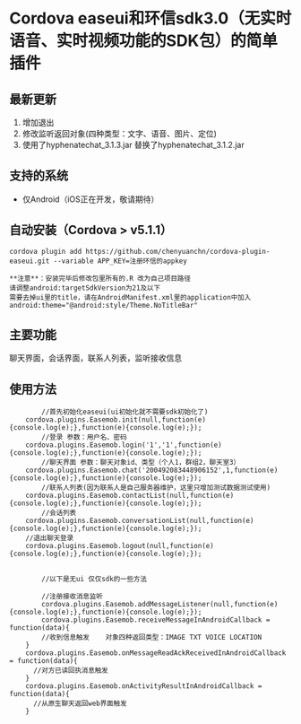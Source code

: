Cordova easeui和环信sdk3.0（无实时语音、实时视频功能的SDK包）的简单插件
======

## 最新更新

1. 增加退出
2. 修改监听返回对象(四种类型：文字、语音、图片、定位)
3. 使用了hyphenatechat_3.1.3.jar 替换了hyphenatechat_3.1.2.jar

## 支持的系统

* 仅Android（iOS正在开发，敬请期待）

## 自动安装（Cordova > v5.1.1）

	cordova plugin add https://github.com/chenyuanchn/cordova-plugin-easeui.git --variable APP_KEY=注册环信的appkey
	
	**注意**：安装完毕后修改包里所有的.R 改为自己项目路径
	请调整android:targetSdkVersion为21及以下
	需要去掉ui里的title，请在AndroidManifest.xml里的application中加入android:theme="@android:style/Theme.NoTitleBar" 

## 主要功能
		
   聊天界面，会话界面，联系人列表，监听接收信息
   		
## 使用方法
```
		//首先初始化easeui(ui初始化就不需要sdk初始化了)
  	cordova.plugins.Easemob.init(null,function(e){console.log(e);},function(e){console.log(e);});
		//登录 参数：用户名、密码
    cordova.plugins.Easemob.login('1','1',function(e){console.log(e);},function(e){console.log(e);});
		//聊天界面 参数：聊天对象id、类型（个人1，群组2，聊天室3）
  	cordova.plugins.Easemob.chat('200492083448906152',1,function(e){console.log(e);},function(e){console.log(e);});
		//联系人列表(因为联系人是自己服务器维护，这里只增加测试数据测试使用)
  	cordova.plugins.Easemob.contactList(null,function(e){console.log(e);},function(e){console.log(e);});
		//会话列表
  	cordova.plugins.Easemob.conversationList(null,function(e){console.log(e);},function(e){console.log(e);});
  	//退出聊天登录
  	cordova.plugins.Easemob.logout(null,function(e){console.log(e);},function(e){console.log(e);});
		
		
		//以下是无ui 仅仅sdk的一些方法
	
		//注册接收消息监听
		cordova.plugins.Easemob.addMessageListener(null,function(e){console.log(e);},function(e){console.log(e);});
		cordova.plugins.Easemob.receiveMessageInAndroidCallback = function(data){
    	//收到信息触发   	对象四种返回类型：IMAGE TXT VOICE LOCATION
    }
    cordova.plugins.Easemob.onMessageReadAckReceivedInAndroidCallback = function(data){
      //对方已读回执消息触发    
    }
    cordova.plugins.Easemob.onActivityResultInAndroidCallback = function(data){
      //从原生聊天返回web界面触发   
    }
```